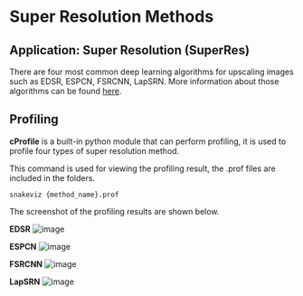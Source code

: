 # Super Resolution Methods

## Application: Super Resolution (SuperRes)

There are four most common deep learning algorithms for upscaling images such as EDSR, ESPCN, FSRCNN, LapSRN. More information about those algorithms can be found [here](https://learnopencv.com/super-resolution-in-opencv/).

## Profiling

**cProfile** is a built-in python module that can perform profiling, it is used to profile four types of super resolution method.

This command is used for viewing the profiling result, the .prof files are included in the folders.

    snakeviz {method_name}.prof 



The screenshot of the profiling results are shown below.

**EDSR**
![image](https://user-images.githubusercontent.com/85248151/175776908-79b19cc9-6d2a-4630-b81f-cb4ebab6dc4c.png)


**ESPCN**
![image](https://user-images.githubusercontent.com/85248151/175776958-61bf77da-a668-4cd8-8a08-8794ef17c172.png)


**FSRCNN**
![image](https://user-images.githubusercontent.com/85248151/175777012-08144f6f-1969-48c4-b0f0-ea9e83af37b9.png)


**LapSRN**
![image](https://user-images.githubusercontent.com/85248151/175777050-94fd3d0e-2b35-401d-b55f-c5f853582ec8.png)

